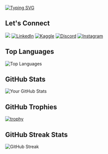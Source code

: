 [![Typing SVG](https://readme-typing-svg.demolab.com?font=Courier+Prime&size=30&duration=4000&pause=1000&random=false&width=435&lines=Halo+!;I+am+Fadhil+Hadrian;Computer+Engineering+Student+)](https://git.io/typing-svg)

## Let's Connect
![](https://komarev.com/ghpvc/?username=fidelhadrian)
[![LinkedIn](https://img.shields.io/badge/-LinkedIn-blue?style=flat-square&logo=linkedin&logoColor=white)](https://www.linkedin.com/in/fhazzami)
[![Kaggle](https://img.shields.io/badge/-Kaggle-blue?style=flat-square&logo=kaggle&logoColor=white)](https://www.kaggle.com/fhazzami)
[![Discord](https://img.shields.io/badge/-Discord-blue?style=flat-square&logo=discord&logoColor=white)](https://discordapp.com/users/fhazzami)
[![Instagram](https://img.shields.io/badge/-Instagram-purple?style=flat-square&logo=instagram&logoColor=white)](https://www.instagram.com/fhazzami)

## Top Languages
![Top Languages](https://github-readme-stats.vercel.app/api/top-langs/?username=fidelhadrian&layout=compact&theme=radical) 

## GitHub Stats
![Your GitHub Stats](https://github-readme-stats.vercel.app/api?username=fidelhadrian&show_icons=true&hide=contribs,prs&theme=radical)

## GitHub Trophies
[![trophy](https://github-profile-trophy.vercel.app/?username=fidelhadrian&theme=onedark)](https://github.com/ryo-ma/github-profile-trophy)

## GitHub Streak Stats
![GitHub Streak](https://github-readme-streak-stats.herokuapp.com/?user=fidelhadrian&theme=dark)
